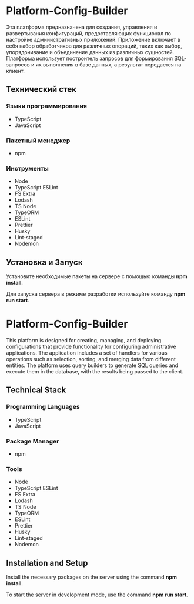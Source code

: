 # Platform-Config-Builder
Эта платформа предназначена для создания, управления и развертывания конфигураций, предоставляющих функционал по настройке административных приложений. 
Приложение включает в себя набор обработчиков для различных операций, таких как выбор, упорядочивание и объединение данных из различных сущностей. 
Платформа использует построитель запросов для формирования SQL-запросов и их выполнения в базе данных, а результат передается на клиент.

## Технический стек
### Языки программирования
- TypeScript
- JavaScript
### Пакетный менеджер
- npm
### Инструменты
- Node
- TypeScript ESLint
- FS Extra
- Lodash
- TS Node
- TypeORM
- ESLint
- Prettier
- Husky
- Lint-staged
- Nodemon

## Установка и Запуск 
Установите необходимые пакеты на сервере с помощью команды **npm install**.

Для запуска сервера в режиме разработки используйте команду **npm run start**.



# Platform-Config-Builder
This platform is designed for creating, managing, and deploying configurations that provide functionality for configuring administrative applications. 
The application includes a set of handlers for various operations such as selection, sorting, and merging data from different entities. 
The platform uses query builders to generate SQL queries and execute them in the database, with the results being passed to the client.

## Technical Stack
### Programming Languages
- TypeScript
- JavaScript
### Package Manager
- npm
### Tools
- Node
- TypeScript ESLint
- FS Extra
- Lodash
- TS Node
- TypeORM
- ESLint
- Prettier
- Husky
- Lint-staged
- Nodemon

## Installation and Setup
Install the necessary packages on the server using the command **npm install**.

To start the server in development mode, use the command **npm run start**.